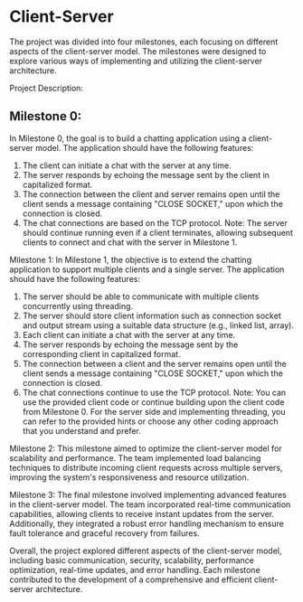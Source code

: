 # Client-Server
The project was divided into four milestones, each focusing on different aspects of the client-server model. The milestones were designed to explore various ways of implementing and utilizing the client-server architecture.

Project Description:

## Milestone 0:

In Milestone 0, the goal is to build a chatting application using a client-server model. The application should have the following features:
  1. The client can initiate a chat with the server at any time.
  2. The server responds by echoing the message sent by the client in capitalized format.
  3. The connection between the client and server remains open until the client sends a message containing "CLOSE SOCKET," upon which the connection is closed.
  4. The chat connections are based on the TCP protocol.
Note: The server should continue running even if a client terminates, allowing subsequent clients to connect and chat with the server in Milestone 1.

Milestone 1: 
In Milestone 1, the objective is to extend the chatting application to support multiple clients and a single server. The application should have the following features:
1. The server should be able to communicate with multiple clients concurrently using threading.
2. The server should store client information such as connection socket and output stream using a suitable data structure (e.g., linked list, array).
3. Each client can initiate a chat with the server at any time.
4. The server responds by echoing the message sent by the corresponding client in capitalized format.
5. The connection between a client and the server remains open until the client sends a message containing "CLOSE SOCKET," upon which the connection is closed.
6. The chat connections continue to use the TCP protocol.
Note: You can use the provided client code or continue building upon the client code from Milestone 0. For the server side and implementing threading, you can refer to the provided hints or choose any other coding approach that you understand and prefer.


Milestone 2: This milestone aimed to optimize the client-server model for scalability and performance. The team implemented load balancing techniques to distribute incoming client requests across multiple servers, improving the system's responsiveness and resource utilization.

Milestone 3: The final milestone involved implementing advanced features in the client-server model. The team incorporated real-time communication capabilities, allowing clients to receive instant updates from the server. Additionally, they integrated a robust error handling mechanism to ensure fault tolerance and graceful recovery from failures.

Overall, the project explored different aspects of the client-server model, including basic communication, security, scalability, performance optimization, real-time updates, and error handling. Each milestone contributed to the development of a comprehensive and efficient client-server architecture.
